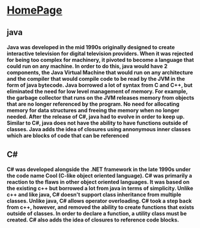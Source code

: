 # [HomePage](README.md)

## java
#### Java was developed in the mid 1990s originally designed to create interactive television for digital television providers. When it was rejected for being too complex for machinery, it pivoted to become a language that could run on any machine. In order to do this, java would have 2 components, the Java Virtual Machine that would run on any architecture and the compiler that would compile code to be read by the JVM in the form of java bytecode. Java borrowed a lot of syntax from C and C++, but eliminated the need for low level management of memory. For example, the garbage collector that runs on the JVM releases memory from objects that are no longer referenced by the program. No need for allocating memory for data structures and freeing the memory when no longer needed. After the release of C#, java had to evolve in order to keep up. Similar to C#, java does not have the ability to have functions outside of classes. Java adds the idea of closures using annonymous inner classes which are blocks of code that can be referenced 


## C#
#### C# was developed alongside the .NET framework in the late 1990s under the code name Cool (C-like object oriented language). C# was primarily a reaction to the flaws in other object oriented languages. It was based on the existing c++ but borrowed a lot from java in terms of simplicity. Unlike c++ and like java, C# doesn't support class inheritance from multiple classes. Unlike java, C# allows operator overloading. C# took a step back from c++, however, and removed the ability to create functions that exists outside of classes. In order to declare a function, a utility class must be created. C# also adds the idea of closures to reference code blocks. 